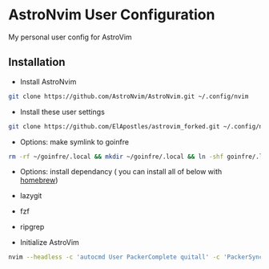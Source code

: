 # AstroNvim User Configuration

My personal user config for AstroVim

## Installation

- Install AstroNvim

```sh
git clone https://github.com/AstroNvim/AstroNvim.git ~/.config/nvim
```

- Install these user settings

```sh
git clone https://github.com/ElApostles/astrovim_forked.git ~/.config/nvim/lua/user
```

- Options: make symlink to goinfre

```sh
rm -rf ~/goinfre/.local && mkdir ~/goinfre/.local && ln -shf goinfre/.local ~/.local
```

- Options: install dependancy ( you can install all of below with [homebrew](https://brew.sh/))
- lazygit
- fzf
- ripgrep

- Initialize AstroVim
```sh
nvim --headless -c 'autocmd User PackerComplete quitall' -c 'PackerSync'
```
